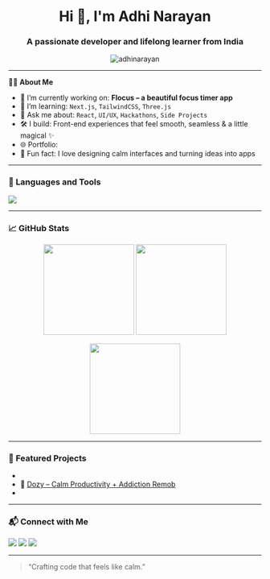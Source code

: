<h1 align="center">Hi 👋, I'm Adhi Narayan</h1>
<h3 align="center">A passionate developer and lifelong learner from India</h3>

<p align="center">
  <img src="https://komarev.com/ghpvc/?username=adhinarayan&label=Profile%20views&color=0e75b6&style=flat" alt="adhinarayan" />
</p>

---

🧑‍💻 **About Me**

- 🔭 I’m currently working on: **Flocus – a beautiful focus timer app**
- 🌱 I’m learning: `Next.js`, `TailwindCSS`, `Three.js`
- 💬 Ask me about: `React`, `UI/UX`, `Hackathons`, `Side Projects`
- 🛠️ I build: Front-end experiences that feel smooth, seamless & a little magical ✨
- 🌐 Portfolio: 
- 🧠 Fun fact: I love designing calm interfaces and turning ideas into apps

---

### 🧰 Languages and Tools

<p align="left">
  <img src="https://skillicons.dev/icons?i=html,css,js,ts,react,nextjs,tailwind,figma,python,mysql,git,github,vscode" />
</p>

---

### 📈 GitHub Stats

<p align="center">
  <img src="https://github-readme-stats.vercel.app/api?username=adhinarayan&show_icons=true&theme=tokyonight&count_private=true" height="180"/>
  <img src="https://github-readme-streak-stats.herokuapp.com/?user=adhinarayan&theme=tokyonight" height="180"/>
</p>

<p align="center">
  <img src="https://github-readme-stats.vercel.app/api/top-langs/?username=adhinarayan&layout=compact&theme=tokyonight" height="180"/>
</p>

---

### 🌟 Featured Projects

- 
- 🌿 [Dozy – Calm Productivity + Addiction Remob](https://github.com/yourusername/dozy)
- 
---

### 📬 Connect with Me

<p align="left">
  <a href="https://linkedin.com/in/yourname" target="blank"><img src="https://img.shields.io/badge/LinkedIn-blue?style=flat&logo=linkedin" /></a>
  <a href="https://twitter.com/yourhandle" target="blank"><img src="https://img.shields.io/badge/Twitter-black?style=flat&logo=twitter" /></a>
  <a href="mailto:youremail@example.com"><img src="https://img.shields.io/badge/Gmail-D14836?style=flat&logo=gmail&logoColor=white" /></a>
</p>

---

> “Crafting code that feels like calm.”


